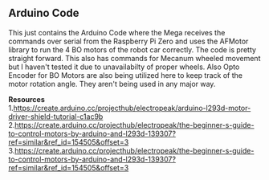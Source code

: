 Arduino Code
----------------------
This just contains the Arduino Code where the Mega receives the commands over serial from the Raspberry Pi Zero and uses the AFMotor library to run the 
4 BO motors of the robot car correctly. The code is pretty straight forward. This also has commands for Mecanum wheeled movement but I haven't tested it
due to unavailabilty of proper wheels. Also Opto Encoder for BO Motors are also being utilized here to keep track of the motor rotation angle. They aren't
being used in any major way.

<b>Resources</b>  
1.https://create.arduino.cc/projecthub/electropeak/arduino-l293d-motor-driver-shield-tutorial-c1ac9b  
2.https://create.arduino.cc/projecthub/electropeak/the-beginner-s-guide-to-control-motors-by-arduino-and-l293d-139307?ref=similar&ref_id=154505&offset=3  
3.https://create.arduino.cc/projecthub/electropeak/the-beginner-s-guide-to-control-motors-by-arduino-and-l293d-139307?ref=similar&ref_id=154505&offset=3
